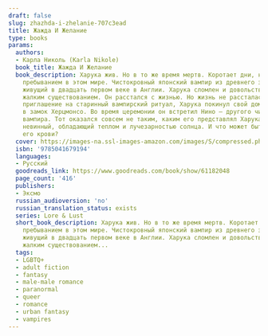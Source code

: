 ```yaml
---
draft: false
slug: zhazhda-i-zhelanie-707c3ead
title: Жажда И Желание
type: books
params:
  authors:
  - Карла Николь (Karla Nikole)
  book_title: Жажда И Желание
  book_description: Харука жив. Но в то же время мертв. Коротает дни, не наслаждаясь
    пребыванием в этом мире. Чистокровный японский вампир из древнего знатного рода,
    живущий в двадцать первом веке в Англии. Харука сломлен и довольствуется своим
    жалким существованием. Он расстался с жизнью. Но жизнь не рассталась с ним. Получив
    приглашение на старинный вампирский ритуал, Харука покинул свой дом и отправился
    в замок Херцмонсо. Во время церемонии он встретил Нино — другого чистокровного
    вампира. Тот оказался совсем не таким, каким его представлял Харука. Осмотрительный,
    невинный, обладающий теплом и лучезарностью солнца. И что может быть притягательнее…
    его крови?
  cover: https://images-na.ssl-images-amazon.com/images/S/compressed.photo.goodreads.com/books/1653760638i/61182048.jpg
  isbn: '9785041679194'
  languages:
  - Русский
  goodreads_link: https://www.goodreads.com/book/show/61182048
  page_count: '416'
  publishers:
  - Эксмо
  russian_audioversion: 'no'
  russian_translation_status: exists
  series: Lore & Lust
  short_book_description: Харука жив. Но в то же время мертв. Коротает дни, не наслаждаясь
    пребыванием в этом мире. Чистокровный японский вампир из древнего знатного рода,
    живущий в двадцать первом веке в Англии. Харука сломлен и довольствуется своим
    жалким существованием...
  tags:
  - LGBTQ+
  - adult fiction
  - fantasy
  - male-male romance
  - paranormal
  - queer
  - romance
  - urban fantasy
  - vampires
---
```

